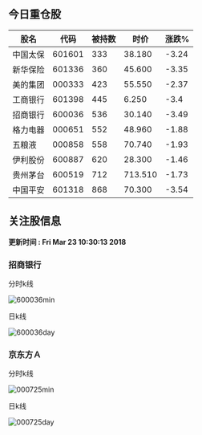 
## 今日重仓股 

|股名|代码|被持数|时价|涨跌%|
|---|---|---|---|---|
|中国太保|601601|333|38.180|-3.24|
|新华保险|601336|360|45.600|-3.35|
|美的集团|000333|423|55.550|-2.37|
|工商银行|601398|445|6.250|-3.4|
|招商银行|600036|536|30.140|-3.49|
|格力电器|000651|552|48.960|-1.88|
|五粮液|000858|558|70.740|-1.93|
|伊利股份|600887|620|28.300|-1.46|
|贵州茅台|600519|712|713.510|-1.73|
|中国平安|601318|868|70.300|-3.54|

## 关注股信息
**更新时间 : Fri Mar 23 10:30:13 2018**
### 招商银行 
分时k线

![600036min](http://image.sinajs.cn/newchart/min/n/sh600036.gif)

日k线

![600036day](http://image.sinajs.cn/newchart/daily/n/sh600036.gif)

### 京东方Ａ 
分时k线

![000725min](http://image.sinajs.cn/newchart/min/n/sz000725.gif)

日k线

![000725day](http://image.sinajs.cn/newchart/daily/n/sz000725.gif)
